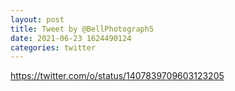 ```yaml
--- 
layout: post 
title: Tweet by @BellPhotograph5 
date: 2021-06-23 1624490124 
categories: twitter 
--- 
```

https://twitter.com/o/status/1407839709603123205